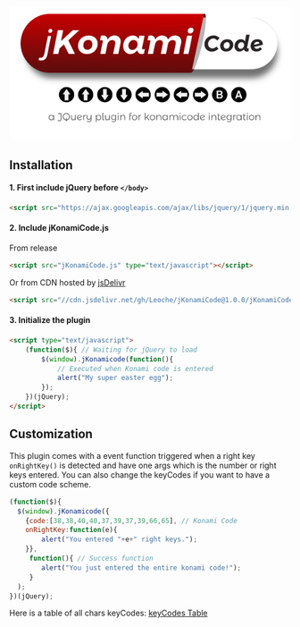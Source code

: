 <p align="center">
<img src="./jkonamicode.png">
</p>

## Installation
#### 1. First include jQuery before `</body>`
```html
<script src="https://ajax.googleapis.com/ajax/libs/jquery/1/jquery.min.js" type="text/javascript"></script>
```

#### 2. Include jKonamiCode.js
From release
```html
<script src="jKonamiCode.js" type="text/javascript"></script>
```
Or from CDN hosted by [jsDelivr](https://www.jsdelivr.com/)
```html
<script src="//cdn.jsdelivr.net/gh/Leoche/jKonamiCode@1.0.0/jKonamiCode.js" type="text/javascript"></script>
```
#### 3. Initialize the plugin
```html
<script type="text/javascript">
    (function($){ // Waiting for jQuery to load
        $(window).jKonamicode(function(){
            // Executed when Konami code is entered
            alert("My super easter egg");
        });
    })(jQuery);
</script>
```

## Customization
This plugin comes with a event function triggered when a right key `onRightKey()` is detected and have one args which is the number or right keys entered.
You can also change the keyCodes if you want to have a custom code scheme.
```javascript
(function($){
  $(window).jKonamicode({
    {code:[38,38,40,40,37,39,37,39,66,65], // Konami Code
    onRightKey:function(e){
        alert("You entered "+e+" right keys.");
    }},
     function(){ // Success function
        alert("You just entered the entire konami code!");
     }
  );
})(jQuery);
```
Here is a table of all chars keyCodes: [keyCodes Table](https://www.cambiaresearch.com/articles/15/javascript-char-codes-key-codes)